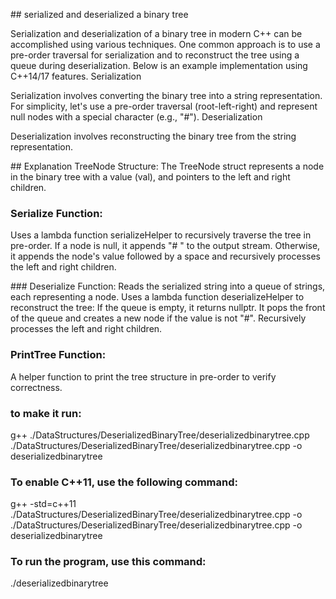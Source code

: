## serialized and deserialized a binary tree

Serialization and deserialization of a binary tree in modern C++ can be accomplished using various techniques. 
One common approach is to use a pre-order traversal for serialization and to reconstruct the tree using a queue during deserialization. 
Below is an example implementation using C++14/17 features.
Serialization

Serialization involves converting the binary tree into a string representation. For simplicity, 
let's use a pre-order traversal (root-left-right) and represent null nodes with a special character (e.g., "#").
Deserialization

Deserialization involves reconstructing the binary tree from the string representation.

## Explanation
TreeNode Structure: The TreeNode struct represents a node in the binary tree with a value (val), and pointers to the left and right children.

### Serialize Function:
Uses a lambda function serializeHelper to recursively traverse the tree in pre-order.
If a node is null, it appends "# " to the output stream.
Otherwise, it appends the node's value followed by a space and recursively processes the left and right children.

### Deserialize Function:
Reads the serialized string into a queue of strings, each representing a node.
Uses a lambda function deserializeHelper to reconstruct the tree:
If the queue is empty, it returns nullptr.
It pops the front of the queue and creates a new node if the value is not "#".
Recursively processes the left and right children.

### PrintTree Function:
A helper function to print the tree structure in pre-order to verify correctness.

### to make it run:
g++ ./DataStructures/DeserializedBinaryTree/deserializedbinarytree.cpp ./DataStructures/DeserializedBinaryTree/deserializedbinarytree.cpp -o deserializedbinarytree 
### To enable C++11, use the following command:
g++ -std=c++11 ./DataStructures/DeserializedBinaryTree/deserializedbinarytree.cpp -o ./DataStructures/DeserializedBinaryTree/deserializedbinarytree.cpp -o deserializedbinarytree 
### To run the program, use this command:
./deserializedbinarytree